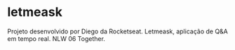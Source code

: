 # letmeask
 Projeto desenvolvido por Diego da Rocketseat. Letmeask, aplicação de Q&A em tempo real. NLW 06 Together.
